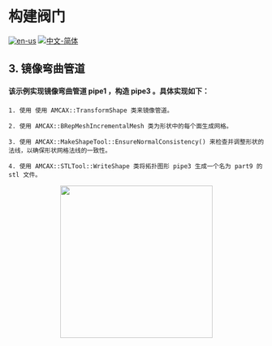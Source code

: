 # 构建阀门

[![en-us](https://img.shields.io/badge/en-us-yellow.svg)](./README.md) [![中文-简体](https://img.shields.io/badge/%E4%B8%AD%E6%96%87-%E7%AE%80%E4%BD%93-red.svg)](./README.zh_cn.md)

## 3. 镜像弯曲管道

#### 该示例实现镜像弯曲管道 pipe1 ，构造 pipe3 。具体实现如下：
	1. 使用 使用 AMCAX::TransformShape 类来镜像管道。

	2. 使用 AMCAX::BRepMeshIncrementalMesh 类为形状中的每个面生成网格。

	3. 使用 AMCAX::MakeShapeTool::EnsureNormalConsistency() 来检查并调整形状的法线，以确保形状网格法线的一致性。

	4. 使用 AMCAX::STLTool::WriteShape 类将拓扑图形 pipe3 生成一个名为 part9 的 stl 文件。

<div align = center><img src="https://s2.loli.net/2024/09/30/rhc5HF9t4gvfM8m.png" width="300" height="300">

